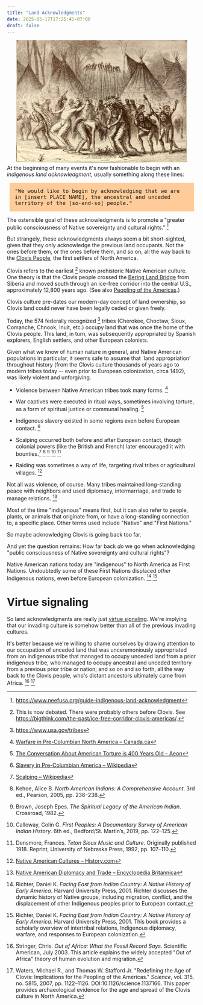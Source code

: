 ```yaml
---
title: "Land Acknowledgments"
date: 2025-05-17T17:25:41-07:00
draft: false
---
```



<center>
  <a href='https://en.wikipedia.org/wiki/File:A_scalp_dance.jpg'><img src='/images/scalp_dance.png' style='max-width: 90%;
    height: auto; display: block;' alt="Scalp Dance"></a>
  <p style='opacity: 50%; margin-top: -2em; font-size: 80%;'><em>A scalp dance</em></p>
</center>

At the beginning of many events
it's now fashionable to begin with
an _indigenous land acknowledgment_, usually something along these
lines:

<div style='margin-left: .5em; margin-right: .5em; padding: 1em; background-color: #ffcc99; font-family: monospace;'>
"We would like to begin by acknowledging that we are in
[insert PLACE NAME], the ancestral and unceded territory of the
[so-and-so] people."
</div>

The ostensible goal of these acknowledgments is to promote a "greater
public consciousness of Native sovereignty and cultural
rights." [^neefusa]

But strangely, these acknowledgments always seem a bit short-sighted,
given that they only acknowledge the previous land occupants. Not the
ones before them, or the ones before them, and so on, all the way
back to the [Clovis
People](https://en.wikipedia.org/wiki/Clovis_culture), the first
settlers of North America.

Clovis refers to the earliest [^debated] known prehistoric
Native American culture. One theory is that the
Clovis people crossed the [Bering Land
Bridge](https://en.wikipedia.org/wiki/Beringia) from Siberia and
moved south through an ice-free corridor into the central U.S.,
approximately 12,800 years ago. (See also [Peopling of the
Americas](https://en.wikipedia.org/wiki/Peopling_of_the_Americas).)

Clovis culture pre-dates our modern-day concept of land ownership, so
Clovis land could never have been legally ceded or given freely.

Today, the 574 federally recognized [^recognized] tribes (Cherokee,
Choctaw, Sioux, Comanche, Chnook, Inuit, etc.) occupy land that was
once the home of the Clovis people. This land, in turn, was
subsequently appropriated by Spanish explorers, English settlers, and
other European colonists.

Given what we know of human nature in general, and Native American
populations in particular, it seems safe to assume that
`land appropriation' throughout history (from the Clovis culture
thousands of years ago to modern tribes today -- even prior to
European colonization, circa 1492), was likely violent and
unforgiving.

 * Violence between Native American tribes took many forms. [^violence]

 * War captives were executed in ritual ways, sometimes involving
   torture, as a form of spiritual justice or communal healing. [^war]

 * Indigenous slavery existed in some regions even before European
   contact. [^slavery]

 * Scalping occurred both before and after European contact, though
   colonial powers (like the British and French) later encouraged it
   with bounties.[^scalping] [^scalp1] [^scalp2] [^scalp3] [^scalp4]

 * Raiding was sometimes a way of life, targeting rival tribes or
   agricultural villages. [^raiding]


Not all was violence, of course. Many tribes maintained long-standing
peace with neighbors and used diplomacy, intermarriage, and trade to
manage relations. [^peace]

Most of the time "indigenous" means first, but it can also refer to
people, plants, or animals that originate from, or have a
long-standing connection to, a specific place. Other terms used
include "Native" and "First Nations."

So maybe acknowledging Clovis is going back too far.

And yet the question remains: How far back _do_ we go when
acknowledging "public consciousness of Native sovereignty and
cultural rights"?

Native American nations today are "indigenous" to North America as
First Nations. Undoubtedly some of these First Nations
displaced _other_ Indigenous nations, even before
European colonization. [^displaced] [^warfare]

# Virtue signaling

So land acknowledgments are really just [virtue
signaling](https://en.wikipedia.org/wiki/Virtue_signalling). We're
implying that our invading culture is somehow better than all of the
previous invading cultures.


It's better because we're willing to shame ourselves by drawing
attention to our occupation of unceded land that was unceremoniously
appropriated from an indigenous tribe that managed to occupy unceded
land from a prior indigenous tribe, who managed to occupy ancestral
and unceded territory from a previous prior tribe or nation; and so on
and so forth, all the way back to the Clovis people, who's distant
ancestors ultimately came from Africa. [^c1] [^c2]



[^recognized]: https://www.usa.gov/tribes

[^neefusa]: https://www.neefusa.org/guide-indigenous-land-acknowledgment


[^violence]: [Warfare in Pre-Columbian North America – Canada.ca](https://www.canada.ca/en/department-national-defence/services/military-history/history-heritage/popular-books/aboriginal-people-canadian-military/warfare-pre-columbian-north-america.html)

[^raids]: [American Indians – Bullock Texas State History Museum](https://www.thestoryoftexas.com/discover/campfire-stories/american-indians)

[^war]: [The Conversation About American Torture is 400 Years Old – Aeon](https://aeon.co/essays/the-conversation-about-american-torture-is-400-years-old)

[^slavery]: [Slavery in Pre-Columbian America – Wikipedia](https://en.wikipedia.org/wiki/Slavery_in_Pre-Columbian_America)

[^scalping]: [Scalping – Wikipedia](https://en.wikipedia.org/wiki/Scalping)

[^raiding]: [Native American Cultures – History.com](https://www.history.com/articles/native-american-cultures)

[^peace]: [Native American Diplomacy and Trade – Encyclopedia Britannica](https://www.britannica.com/topic/American-Indian/Native-American-history#ref874228)


[^warfare]: Richter, Daniel K. *Facing East from Indian Country: A Native History of Early America*. Harvard University Press, 2001. This book provides a scholarly overview of intertribal relations, Indigenous diplomacy, warfare, and responses to European colonization.


[^predated]: Calloway, Colin G. *First Peoples: A Documentary Survey of American Indian History*. Bedford/St. Martin’s, 2018. This comprehensive history explores Indigenous migrations, intertribal warfare, and shifting territorial control prior to and during European colonization.

[^debated]: This is now debated. There were probably others before Clovis. See https://bigthink.com/the-past/ice-free-corridor-clovis-americas/.

[^displaced]: Richter, Daniel K. *Facing East from Indian Country: A
Native History of Early America*. Harvard University Press, 2001.
Richter discusses the dynamic history of Native groups, including
migration, conflict, and the displacement of other Indigenous peoples
prior to European contact.

[^c1]: Stringer, Chris. *Out of Africa: What the Fossil Record Says*. Scientific American, July 2003. This article explains the widely accepted "Out of Africa" theory of human evolution and migration.

[^c2]: Waters, Michael R., and Thomas W. Stafford Jr. "Redefining the Age of Clovis: Implications for the Peopling of the Americas." *Science*, vol. 315, no. 5815, 2007, pp. 1122–1126. DOI:10.1126/science.1137166. This paper provides archaeological evidence for the age and spread of the Clovis culture in North America.



[^scalp1]: Kehoe, Alice B. *North American Indians: A Comprehensive Account*. 3rd ed., Pearson, 2005, pp. 236–238.
[^scalp2]: Brown, Joseph Epes. *The Spiritual Legacy of the American Indian*. Crossroad, 1982.
[^scalp3]: Calloway, Colin G. *First Peoples: A Documentary Survey of American Indian History*. 6th ed., Bedford/St. Martin’s, 2019, pp. 122–125.
[^scalp4]: Densmore, Frances. *Teton Sioux Music and Culture*. Originally published 1918. Reprint, University of Nebraska Press, 1992, pp. 107–110.


